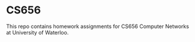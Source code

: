 # CS656
This repo contains homework assignments for CS656 Computer Networks at University of Waterloo. 

